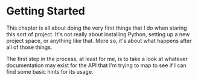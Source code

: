 # Getting Started #

This chapter is all about doing the very first things that I do when staring this sort of project. It's not really about installing Python, setting up a new project space, or anything like that. More so, it's about what happens after all of those things.

The first step in the process, at least for me, is to take a look at whatever documentation may exist for the API that I'm trying to map to see if I can find some basic hints for its usage.
